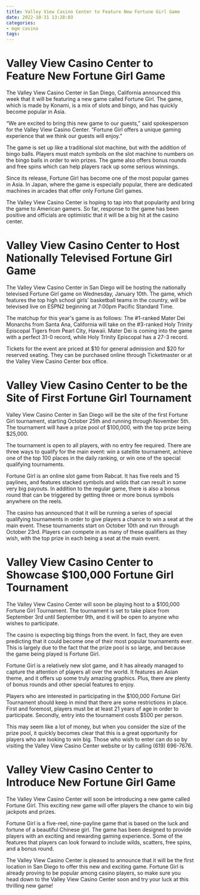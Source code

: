 ```yaml
---
title: Valley View Casino Center to Feature New Fortune Girl Game 
date: 2022-10-31 13:28:03
categories:
- mgm casino
tags:
---
```



#  Valley View Casino Center to Feature New Fortune Girl Game 

The Valley View Casino Center in San Diego, California announced this week that it will be featuring a new game called Fortune Girl. The game, which is made by Konami, is a mix of slots and bingo, and has quickly become popular in Asia.

“We are excited to bring this new game to our guests,” said spokesperson for the Valley View Casino Center. “Fortune Girl offers a unique gaming experience that we think our guests will enjoy.”

The game is set up like a traditional slot machine, but with the addition of bingo balls. Players must match symbols on the slot machine to numbers on the bingo balls in order to win prizes. The game also offers bonus rounds and free spins which can help players rack up some serious winnings.

Since its release, Fortune Girl has become one of the most popular games in Asia. In Japan, where the game is especially popular, there are dedicated machines in arcades that offer only Fortune Girl games.

The Valley View Casino Center is hoping to tap into that popularity and bring the game to American gamers. So far, response to the game has been positive and officials are optimistic that it will be a big hit at the casino center.

#  Valley View Casino Center to Host Nationally Televised Fortune Girl Game 

The Valley View Casino Center in San Diego will be hosting the nationally televised Fortune Girl game on Wednesday, January 10th. The game, which features the top high school girls' basketball teams in the country, will be televised live on ESPN2 beginning at 7:00pm Pacific Standard Time.

The matchup for this year's game is as follows: The #1-ranked Mater Dei Monarchs from Santa Ana, California will take on the #3-ranked Holy Trinity Episcopal Tigers from Pearl City, Hawaii. Mater Dei is coming into the game with a perfect 31-0 record, while Holy Trinity Episcopal has a 27-3 record.

Tickets for the event are priced at $10 for general admission and $20 for reserved seating. They can be purchased online through Ticketmaster or at the Valley View Casino Center box office.

#  Valley View Casino Center to be the Site of First Fortune Girl Tournament 

Valley View Casino Center in San Diego will be the site of the first Fortune Girl tournament, starting October 25th and running through November 5th. The tournament will have a prize pool of $100,000, with the top prize being $25,000.

The tournament is open to all players, with no entry fee required. There are three ways to qualify for the main event: win a satellite tournament, achieve one of the top 100 places in the daily ranking, or win one of the special qualifying tournaments.

Fortune Girl is an online slot game from Rabcat. It has five reels and 15 paylines, and features stacked symbols and wilds that can result in some very big payouts. In addition to the regular game, there is also a bonus round that can be triggered by getting three or more bonus symbols anywhere on the reels.

The casino has announced that it will be running a series of special qualifying tournaments in order to give players a chance to win a seat at the main event. These tournaments start on October 10th and run through October 23rd. Players can compete in as many of these qualifiers as they wish, with the top prize in each being a seat at the main event.

#  Valley View Casino Center to Showcase $100,000 Fortune Girl Tournament 

The Valley View Casino Center will soon be playing host to a $100,000 Fortune Girl Tournament. The tournament is set to take place from September 3rd until September 9th, and it will be open to anyone who wishes to participate.

The casino is expecting big things from the event. In fact, they are even predicting that it could become one of their most popular tournaments ever. This is largely due to the fact that the prize pool is so large, and because the game being played is Fortune Girl.

Fortune Girl is a relatively new slot game, and it has already managed to capture the attention of players all over the world. It features an Asian theme, and it offers up some truly amazing graphics. Plus, there are plenty of bonus rounds and other special features to enjoy.

Players who are interested in participating in the $100,000 Fortune Girl Tournament should keep in mind that there are some restrictions in place. First and foremost, players must be at least 21 years of age in order to participate. Secondly, entry into the tournament costs $500 per person.

This may seem like a lot of money, but when you consider the size of the prize pool, it quickly becomes clear that this is a great opportunity for players who are looking to win big. Those who wish to enter can do so by visiting the Valley View Casino Center website or by calling (619) 696-7676.

#  Valley View Casino Center to Introduce New Fortune Girl Game

The Valley View Casino Center will soon be introducing a new game called Fortune Girl. This exciting new game will offer players the chance to win big jackpots and prizes.

Fortune Girl is a five-reel, nine-payline game that is based on the luck and fortune of a beautiful Chinese girl. The game has been designed to provide players with an exciting and rewarding gaming experience. Some of the features that players can look forward to include wilds, scatters, free spins, and a bonus round.

The Valley View Casino Center is pleased to announce that it will be the first location in San Diego to offer this new and exciting game. Fortune Girl is already proving to be popular among casino players, so make sure you head down to the Valley View Casino Center soon and try your luck at this thrilling new game!